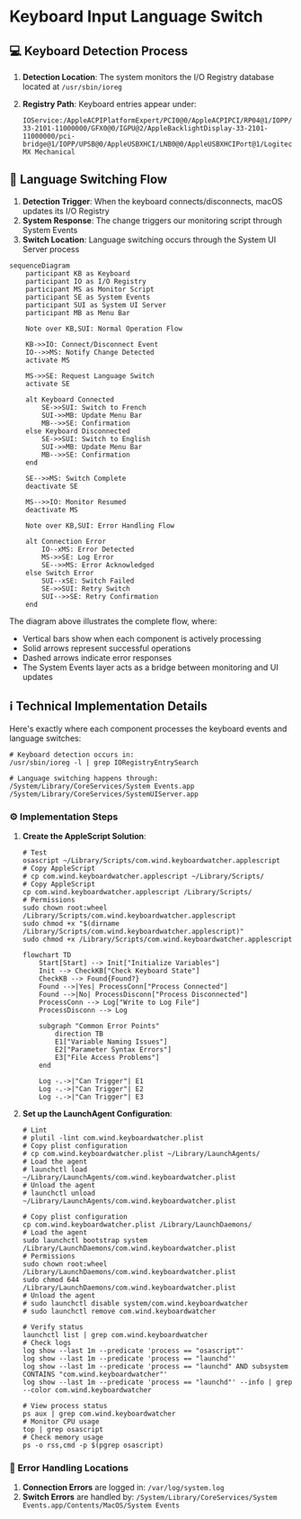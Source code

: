 # Keyboard Input Language Switch

## 💻 Keyboard Detection Process

1. **Detection Location**: The system monitors the I/O Registry database located at `/usr/sbin/ioreg`
2. **Registry Path**: Keyboard entries appear under:

   ```plaintext
   IOService:/AppleACPIPlatformExpert/PCI0@0/AppleACPIPCI/RP04@1/IOPP/GFX0@0/IGPU@2/AppleBacklightDisplay-33-2101-11000000/GFX0@0/IGPU@2/AppleBacklightDisplay-33-2101-11000000/pci-bridge@1/IOPP/UPSB@0/AppleUSBXHCI/LNB0@0/AppleUSBXHCIPort@1/Logitech MX Mechanical
   ```

## 🔄 Language Switching Flow

1. **Detection Trigger**: When the keyboard connects/disconnects, macOS updates its I/O Registry
2. **System Response**: The change triggers our monitoring script through System Events
3. **Switch Location**: Language switching occurs through the System UI Server process

```mermaid
sequenceDiagram
    participant KB as Keyboard
    participant IO as I/O Registry
    participant MS as Monitor Script
    participant SE as System Events
    participant SUI as System UI Server
    participant MB as Menu Bar
    
    Note over KB,SUI: Normal Operation Flow
    
    KB->>IO: Connect/Disconnect Event
    IO-->>MS: Notify Change Detected
    activate MS
    
    MS->>SE: Request Language Switch
    activate SE
    
    alt Keyboard Connected
        SE->>SUI: Switch to French
        SUI->>MB: Update Menu Bar
        MB-->>SE: Confirmation
    else Keyboard Disconnected
        SE->>SUI: Switch to English
        SUI->>MB: Update Menu Bar
        MB-->>SE: Confirmation
    end
    
    SE-->>MS: Switch Complete
    deactivate SE
    
    MS-->>IO: Monitor Resumed
    deactivate MS
    
    Note over KB,SUI: Error Handling Flow
    
    alt Connection Error
        IO--xMS: Error Detected
        MS->>SE: Log Error
        SE-->>MS: Error Acknowledged
    else Switch Error
        SUI--xSE: Switch Failed
        SE->>SUI: Retry Switch
        SUI-->>SE: Retry Confirmation
    end
```

The diagram above illustrates the complete flow, where:

- Vertical bars show when each component is actively processing
- Solid arrows represent successful operations
- Dashed arrows indicate error responses
- The System Events layer acts as a bridge between monitoring and UI updates

## ℹ️ Technical Implementation Details

Here's exactly where each component processes the keyboard events and language switches:

```plaintext
# Keyboard detection occurs in:
/usr/sbin/ioreg -l | grep IORegistryEntrySearch

# Language switching happens through:
/System/Library/CoreServices/System Events.app
/System/Library/CoreServices/SystemUIServer.app
```

### ⚙️ Implementation Steps

1. **Create the AppleScript Solution**:

   ```shell
   # Test
   osascript ~/Library/Scripts/com.wind.keyboardwatcher.applescript
   # Copy AppleScript
   # cp com.wind.keyboardwatcher.applescript ~/Library/Scripts/
   # Copy AppleScript
   cp com.wind.keyboardwatcher.applescript /Library/Scripts/
   # Permissions
   sudo chown root:wheel /Library/Scripts/com.wind.keyboardwatcher.applescript
   sudo chmod +x "$(dirname /Library/Scripts/com.wind.keyboardwatcher.applescript)"
   sudo chmod +x /Library/Scripts/com.wind.keyboardwatcher.applescript
   ```

   ```mermaid
   flowchart TD
       Start[Start] --> Init["Initialize Variables"]
       Init --> CheckKB["Check Keyboard State"]
       CheckKB --> Found{Found?}
       Found -->|Yes| ProcessConn["Process Connected"]
       Found -->|No| ProcessDisconn["Process Disconnected"]
       ProcessConn --> Log["Write to Log File"]
       ProcessDisconn --> Log

       subgraph "Common Error Points"
           direction TB
           E1["Variable Naming Issues"]
           E2["Parameter Syntax Errors"]
           E3["File Access Problems"]
       end

       Log -.->|"Can Trigger"| E1
       Log -.->|"Can Trigger"| E2
       Log -.->|"Can Trigger"| E3
    ```

2. **Set up the LaunchAgent Configuration**:

   ```shell
   # Lint
   # plutil -lint com.wind.keyboardwatcher.plist
   # Copy plist configuration
   # cp com.wind.keyboardwatcher.plist ~/Library/LaunchAgents/
   # Load the agent
   # launchctl load ~/Library/LaunchAgents/com.wind.keyboardwatcher.plist
   # Unload the agent
   # launchctl unload ~/Library/LaunchAgents/com.wind.keyboardwatcher.plist

   # Copy plist configuration
   cp com.wind.keyboardwatcher.plist /Library/LaunchDaemons/
   # Load the agent
   sudo launchctl bootstrap system /Library/LaunchDaemons/com.wind.keyboardwatcher.plist
   # Permissions
   sudo chown root:wheel /Library/LaunchDaemons/com.wind.keyboardwatcher.plist
   sudo chmod 644 /Library/LaunchDaemons/com.wind.keyboardwatcher.plist
   # Unload the agent
   # sudo launchctl disable system/com.wind.keyboardwatcher
   # sudo launchctl remove com.wind.keyboardwatcher

   # Verify status
   launchctl list | grep com.wind.keyboardwatcher
   # Check logs
   log show --last 1m --predicate 'process == "osascript"'
   log show --last 1m --predicate 'process == "launchd"'
   log show --last 1m --predicate 'process == "launchd" AND subsystem CONTAINS "com.wind.keyboardwatcher"'
   log show --last 1m --predicate 'process == "launchd"' --info | grep --color com.wind.keyboardwatcher

   # View process status
   ps aux | grep com.wind.keyboardwatcher
   # Monitor CPU usage
   top | grep osascript
   # Check memory usage
   ps -o rss,cmd -p $(pgrep osascript)
   ```

### 📍 Error Handling Locations

1. **Connection Errors** are logged in: `/var/log/system.log`
2. **Switch Errors** are handled by: `/System/Library/CoreServices/System Events.app/Contents/MacOS/System Events`
